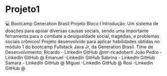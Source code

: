 # Projeto1
💻 Bootcamp Generation Brasil Projeto Bloco I
Introdução:
Um sistema de doações para apoiar diversas causas sociais, sendo uma importante ferramenta para o combate a desigualdade social, tragédias, e problemas sociais crônicos!
Projeto desenvolvido para aplicar habilidades obtidas no módulo 1 do bootcamp Fullstack Java Jr, da Generation Brasil.
Time de Desenvolvimento:
Ricardo - LinkedIn GitHub @mr-ricadoberti
João Pedro - LinkedIn GitHub @
Emanuel -LinkedIn GitHub 
Sabrina - LinkedIn GitHub 
Samara - LinkedIn GitHub @
Miguel -LinkedIn GitHub @
Rosi -LinkedIn GitHub @
